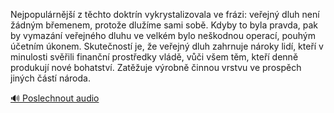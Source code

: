 
Nejpopulárnější z těchto doktrín vykrystalizovala ve frázi: veřejný dluh není žádným břemenem, protože dlužíme sami sobě. Kdyby to byla pravda, pak by vymazání veřejného dluhu ve velkém bylo neškodnou operací, pouhým účetním úkonem. Skutečností je, že veřejný dluh zahrnuje nároky lidí, kteří v minulosti svěřili finanční prostředky vládě, vůči všem těm, kteří denně produkují nové bohatství. Zatěžuje výrobně činnou vrstvu ve prospěch jiných částí národa.

[🔊 Poslechnout audio](/data/7-paragraphs/audio/chapter_45/para_003-Nejpopulrnj-z-tchto-doktrn-vykrystalizovala.mp3)
